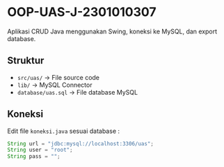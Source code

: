 # OOP-UAS-J-2301010307

Aplikasi CRUD Java menggunakan Swing, koneksi ke MySQL, dan export database.

## Struktur

- `src/uas/` → File source code
- `lib/` → MySQL Connector
- `database/uas.sql` → File database MySQL

## Koneksi

Edit file `koneksi.java` sesuai database :

```java
String url = "jdbc:mysql://localhost:3306/uas";
String user = "root";
String pass = "";
